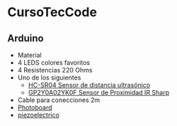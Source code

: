 # CursoTecCode



## Arduino
- Material
- 4 LEDS colores favoritos
- 4 Resistencias 220 Ohms
- Uno de los siguientes
   - [HC-SR04 Sensor de distancia ultrasónico](http://mco-s2-p.mlstatic.com/sensor-de-distancia-ultrasonico-hc-sr04-1363-MCO2913268742_072012-O.jpg)
   - [GP2Y0A02YK0F Sensor de Proximidad IR Sharp](http://www.geekfactory.mx/tienda/proximidad-y-distancia/gp2y0a02yk0f-sensor-de-proximidad-ir-sharp/)
- Cable para conecciones 2m
- [Photoboard](https://www.google.com/search?q=Proto+Board&safe=off&es_sm=119&biw=1107&bih=621&source=lnms&tbm=isch&sa=X&ved=0CAgQ_AUoAmoVChMI7OCTsrmIxgIVtkeMCh2PvQQO#safe=off&tbm=isch&q=breadboard)
- [piezoelectrico](http://5hertz.com/images/08212.jpg)
